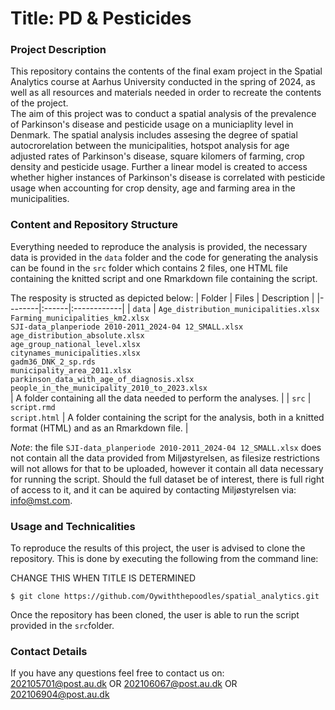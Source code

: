 # Title: PD & Pesticides

### Project Description <br>
This repository contains the contents of the final exam project in the Spatial Analytics course at Aarhus University conducted in the spring of 2024, as well as all resources and materials needed in order to recreate the contents of the project. <br>
The aim of this project was to conduct a spatial analysis of the prevalence of Parkinson's disease and pesticide usage on a municiaplity level in Denmark. The spatial analysis includes assesing the degree of spatial autocrorelation between the municipalities, hotspot analysis for age adjusted rates of Parkinson's disease, square kilomers of farming, crop density and pesticide usage. Further a linear model is created to access whether higher instances of Parkinson's disease is correlated with pesticide usage when accounting for crop density, age and farming area in the municipalities.


### Content and Repository Structure <br>
Everything needed to reproduce the analysis is provided, the necessary data is provided in the ```data``` folder and the code for generating the analysis can be found in the ```src```  folder which contains 2 files, one HTML file containing the knitted script and one Rmarkdown file containing the script. <br>

The resposity is structed as depicted below:
| Folder | Files | Description |
|--------|:------|:------------|
| ```data``` | ```Age_distribution_municipalities.xlsx```<br>```Farming_municipalities_km2.xlsx```<br>```SJI-data_planperiode 2010-2011_2024-04 12_SMALL.xlsx```<br>```age_distribution_absolute.xlsx```<br>```age_group_national_level.xlsx```<br>```citynames_municipalities.xlsx```<br>```gadm36_DNK_2_sp.rds```<br>```municipality_area_2011.xlsx```<br>```parkinson_data_with_age_of_diagnosis.xlsx```<br>```people_in_the_municipality_2010_to_2023.xlsx```<br>| A folder containing all the data needed to perform the analyses. |
| ```src``` | ```script.rmd```<br>```script.html``` | A folder containing  the script for the analysis, both in a knitted format (HTML) and as an Rmarkdown file. |

*Note*: the file ```SJI-data_planperiode 2010-2011_2024-04 12_SMALL.xlsx``` does not contain all the data provided from Miljøstyrelsen, as filesize restrictions will not allows for that to be uploaded, however it contain all data necessary for running the script. Should the full dataset be of interest, there is full right of access to it, and it can be aquired by contacting Miljøstyrelsen via: info@mst.com.

### Usage and Technicalities <br>
To reproduce the results of this project, the user is advised to clone the repository. This is done by executing the following from the command line: 

CHANGE THIS WHEN TITLE IS DETERMINED
```
$ git clone https://github.com/Oywiththepoodles/spatial_analytics.git
```

Once the repository has been cloned, the user is able to run the script provided in the ```src```folder. 

### Contact Details <br>
If you have any questions feel free to contact us on: <br> 
[202105701@post.au.dk](202105701@post.au.dk) OR [202106067@post.au.dk](202106067@post.au.dk) OR [202106904@post.au.dk](202106904@post.au.dk)

